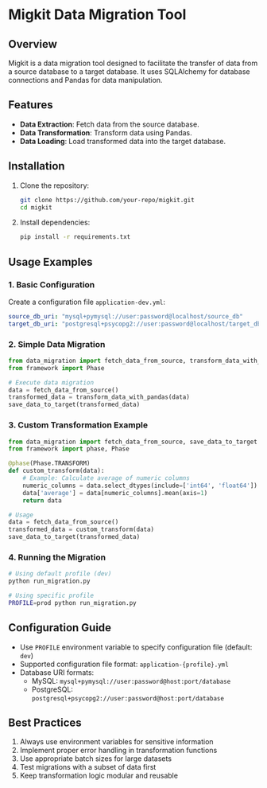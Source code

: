 # Migkit Data Migration Tool

## Overview
Migkit is a data migration tool designed to facilitate the transfer of data from a source database to a target database. It uses SQLAlchemy for database connections and Pandas for data manipulation.

## Features
- **Data Extraction**: Fetch data from the source database.
- **Data Transformation**: Transform data using Pandas.
- **Data Loading**: Load transformed data into the target database.

## Installation
1. Clone the repository:
   ```bash
   git clone https://github.com/your-repo/migkit.git
   cd migkit
   ```

2. Install dependencies:
   ```bash
   pip install -r requirements.txt
   ```

## Usage Examples

### 1. Basic Configuration
Create a configuration file `application-dev.yml`:
```yaml
source_db_uri: "mysql+pymysql://user:password@localhost/source_db"
target_db_uri: "postgresql+psycopg2://user:password@localhost/target_db"
```

### 2. Simple Data Migration
```python
from data_migration import fetch_data_from_source, transform_data_with_pandas, save_data_to_target
from framework import Phase

# Execute data migration
data = fetch_data_from_source()
transformed_data = transform_data_with_pandas(data)
save_data_to_target(transformed_data)
```

### 3. Custom Transformation Example
```python
from data_migration import fetch_data_from_source, save_data_to_target
from framework import phase, Phase

@phase(Phase.TRANSFORM)
def custom_transform(data):
    # Example: Calculate average of numeric columns
    numeric_columns = data.select_dtypes(include=['int64', 'float64']).columns
    data['average'] = data[numeric_columns].mean(axis=1)
    return data

# Usage
data = fetch_data_from_source()
transformed_data = custom_transform(data)
save_data_to_target(transformed_data)
```

### 4. Running the Migration
```bash
# Using default profile (dev)
python run_migration.py

# Using specific profile
PROFILE=prod python run_migration.py
```

## Configuration Guide
- Use `PROFILE` environment variable to specify configuration file (default: `dev`)
- Supported configuration file format: `application-{profile}.yml`
- Database URI formats:
  - MySQL: `mysql+pymysql://user:password@host:port/database`
  - PostgreSQL: `postgresql+psycopg2://user:password@host:port/database`

## Best Practices
1. Always use environment variables for sensitive information
2. Implement proper error handling in transformation functions
3. Use appropriate batch sizes for large datasets
4. Test migrations with a subset of data first
5. Keep transformation logic modular and reusable